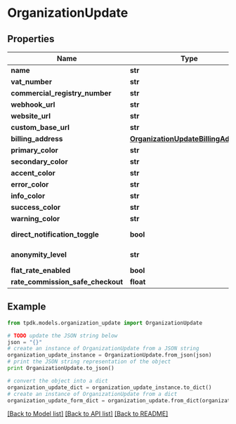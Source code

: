 # OrganizationUpdate



## Properties
Name | Type | Description | Notes
------------ | ------------- | ------------- | -------------
**name** | **str** |  | 
**vat_number** | **str** |  | 
**commercial_registry_number** | **str** |  | 
**webhook_url** | **str** |  | [optional] 
**website_url** | **str** |  | [optional] 
**custom_base_url** | **str** |  | [optional] 
**billing_address** | [**OrganizationUpdateBillingAddress**](OrganizationUpdateBillingAddress.md) |  | [optional] 
**primary_color** | **str** |  | [optional] 
**secondary_color** | **str** |  | [optional] 
**accent_color** | **str** |  | [optional] 
**error_color** | **str** |  | [optional] 
**info_color** | **str** |  | [optional] 
**success_color** | **str** |  | [optional] 
**warning_color** | **str** |  | [optional] 
**direct_notification_toggle** | **bool** |  | [optional] [default to True]
**anonymity_level** | **str** |  | [optional] [default to 'PARTIAL_FIRST_NAME']
**flat_rate_enabled** | **bool** |  | [optional] [readonly] 
**rate_commission_safe_checkout** | **float** |  | [optional] 

## Example

```python
from tpdk.models.organization_update import OrganizationUpdate

# TODO update the JSON string below
json = "{}"
# create an instance of OrganizationUpdate from a JSON string
organization_update_instance = OrganizationUpdate.from_json(json)
# print the JSON string representation of the object
print OrganizationUpdate.to_json()

# convert the object into a dict
organization_update_dict = organization_update_instance.to_dict()
# create an instance of OrganizationUpdate from a dict
organization_update_form_dict = organization_update.from_dict(organization_update_dict)
```
[[Back to Model list]](../README.md#documentation-for-models) [[Back to API list]](../README.md#documentation-for-api-endpoints) [[Back to README]](../README.md)


